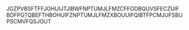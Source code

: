 JGZPVBSFTFFJOHUIJTJIBWFNPTUMJLFMZCFFODBQUVSFECZUIF BDFPGTQBEFTHBOHUIFZNPTUMJLFMZXBOUUIFQIBTFPCMJUFSBU PSCMVFQSJOUT
